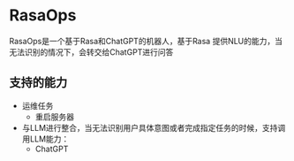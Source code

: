 # RasaOps

RasaOps是一个基于Rasa和ChatGPT的机器人，基于Rasa 提供NLU的能力，当无法识别的情况下，会转交给ChatGPT进行问答

## 支持的能力

* 运维任务
  * 重启服务器
* 与LLM进行整合，当无法识别用户具体意图或者完成指定任务的时候，支持调用LLM能力：
  * ChatGPT
